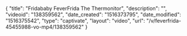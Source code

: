 {
    "title": "Fridababy FeverFrida The Thermonitor",
    "description": "",
    "videoid": "138359562",
    "date_created": "1516373795",
    "date_modified": "1516375542",
    "type": "captivate",
    "layout": "video",
    "url": "\/v\/feverfrida-45455988-vo-mp4\/138359562"
}